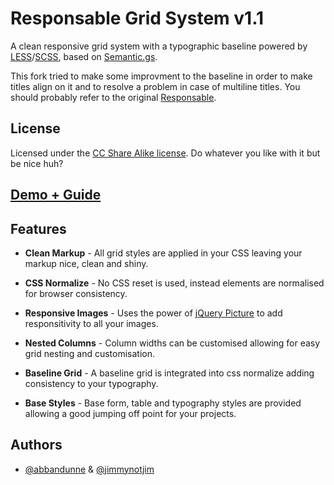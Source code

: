 Responsable Grid System v1.1
==========================

A clean responsive grid system with a typographic baseline powered by
[LESS][1]/[SCSS][2], based on [Semantic.gs][3].

This fork tried to make some improvment to the baseline in order to make titles align on it and to resolve a problem in case of multiline titles. You should probably refer to the original [Responsable](https://github.com/Responsable/Responsable-Framework).

License
-------

Licensed under the [CC Share Alike license][1].
Do whatever you like with it but be nice huh?


[1]: http://creativecommons.org/licenses/by-sa/3.0/


[Demo + Guide][4]
-----------------


Features
--------

- **Clean Markup** - All grid styles are applied in your CSS leaving your markup nice, clean and shiny.

- **CSS Normalize** - No CSS reset is used, instead elements are normalised for browser consistency.

- **Responsive Images** - Uses the power of [jQuery Picture][5] to add responsitivity to all your images.

- **Nested Columns** - Column widths can be customised allowing for easy grid nesting and customisation.

- **Baseline Grid** - A baseline grid is integrated into css normalize adding consistency to your typography.

- **Base Styles** - Base form, table and typography styles are provided allowing a good jumping off point for your projects.


Authors
-------

- [@abbandunne][6] & [@jimmynotjim][7]


[1]: http://lesscss.org/
[2]: http://sass-lang.com/
[3]: https://github.com/twigkit/semantic.gs/
[4]: http://responsablecss.com
[5]: http://jquerypicture.com/
[6]: http://twitter.com/abbandunne
[7]: http://twitter.com/jimmynotjim
